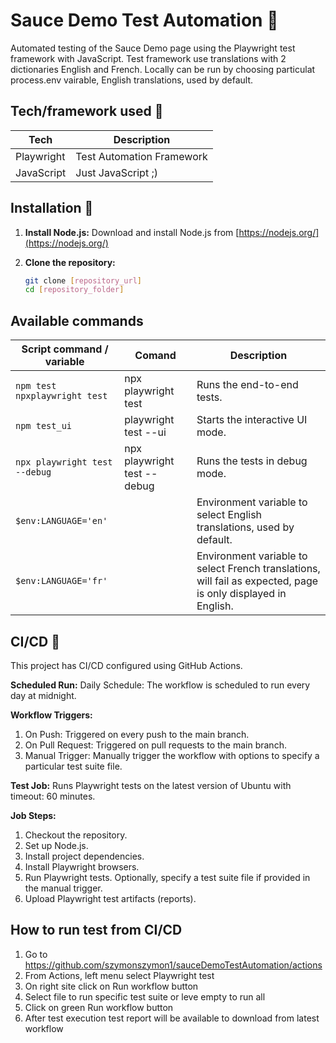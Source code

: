 # Sauce Demo Test Automation 🎉

Automated testing of the Sauce Demo page using the Playwright test framework with JavaScript. Test framework use translations with 2 dictionaries English and French. Locally can be run by choosing particulat process.env vairable, English translations, used by default.


## Tech/framework used 🔧

| Tech                                                    | Description                              |
| ------------------------------------------------------- | ---------------------------------------- |
| Playwright                  | Test Automation Framework   |
| JavaScript                  | Just JavaScript ;)   |

## Installation 💾

1. **Install Node.js:**
   Download and install Node.js from [https://nodejs.org/](https://nodejs.org/)

2. **Clone the repository:**
   ```bash
   git clone [repository_url]
   cd [repository_folder]
## Available commands

| Script command / variable           | Comand                   |Description|
| ------------------------- | ----------------------------- | --- |
| `npm test npxplaywright test` | npx playwright test|Runs the end-to-end tests.|
| `npm test_ui`| playwright test --ui|Starts the interactive UI mode.|
| `npx playwright test --debug`|npx playwright test --debug|Runs the tests in debug mode.|
| `$env:LANGUAGE='en'`||Environment variable to select English translations, used by default.|
| `$env:LANGUAGE='fr'`||Environment variable to select French translations, will fail as expected, page is only displayed in English.|

## CI/CD 🔱
This project has CI/CD configured using GitHub Actions.

**Scheduled Run:**
Daily Schedule: The workflow is scheduled to run every day at midnight.

**Workflow Triggers:**
1. On Push: Triggered on every push to the main branch.
2. On Pull Request: Triggered on pull requests to the main branch.
3. Manual Trigger: Manually trigger the workflow with options to specify a particular test suite file.

**Test Job:** Runs Playwright tests on the latest version of Ubuntu with timeout: 60 minutes.

**Job Steps:**
1. Checkout the repository.
2. Set up Node.js.
3. Install project dependencies.
4. Install Playwright browsers.
5. Run Playwright tests. Optionally, specify a test suite file if provided in the manual trigger.
6. Upload Playwright test artifacts (reports).

## How to run test from CI/CD

1. Go to https://github.com/szymonszymon1/sauceDemoTestAutomation/actions
2. From Actions, left menu select Playwright test
3. On right site click on Run workflow button
4. Select file to run specific test suite or leve empty to run all
5. Click on green Run workflow button
6. After test execution test report will be available to download from latest workflow
